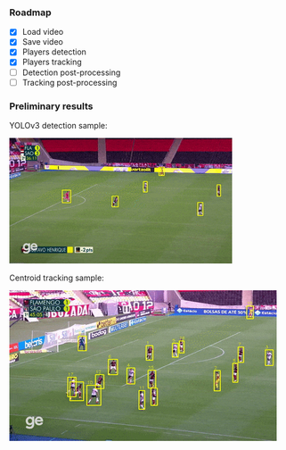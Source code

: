### Roadmap
- [x] Load video
- [x] Save video
- [x] Players detection
- [x] Players tracking
- [ ] Detection post-processing
- [ ] Tracking post-processing

### Preliminary results

YOLOv3 detection sample:

![YOLOv3](results/detection_sample.gif)

Centroid tracking sample:

![Centroid tracking](results/tracking_sample.gif)
